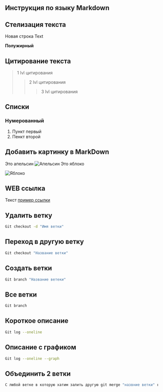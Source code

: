 ## Инструкция по языку Markdown

## Стелизация текста

Новая строка Text

**Полужирный**

## Цитирование текста
> 1 lvl цитирования 
>>2 lvl цитирования 
>>>3 lvl цитирования

## Списки
### Нумерованный
1. Пункт первый
2. Пенкт второй

## Добавить картинку в MarkDown
Это апельсин
![Апельсин](orenge.jpg)
Это яблоко

![Яблоко](apple.jpg)


## WEB ссылка

Текст [пример ссылки](http://example.com "Подсказка")


## Удалить ветку
```sh
Git checkout -d "Имя ветки"
```

## Переход в другую ветку
```sh
Git checkout "Название ветки"
```
## Создать ветки
```sh
Git branch "Название ветеки"
```

## Все ветки
```sh
Git branch
```

## Короткое описание
```sh
Git log --oneline
```

## Описание с графиком
```sh
Git log --oneline --graph
```
## Объединить 2 ветки 
```sh
С любой ветке в которую хатим залить другую git merge "назвние ветки" которую будет Объединять
```
